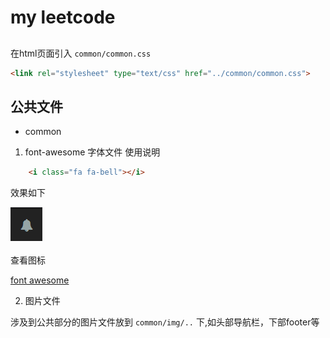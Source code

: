 # my leetcode

## 

在html页面引入 `common/common.css`

```html
<link rel="stylesheet" type="text/css" href="../common/common.css">
```

## 公共文件
- common   
1. font-awesome 字体文件
    使用说明
    
```html
    <i class="fa fa-bell"></i>
```
效果如下

![bell](document/bell.png)

查看图标

[font awesome](http://fontawesome.dashgame.com/)


 2. 图片文件
 
 涉及到公共部分的图片文件放到 `common/img/..` 下,如头部导航栏，下部footer等
    